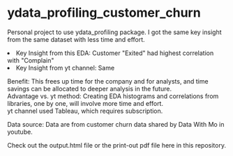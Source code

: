 # ydata_profiling_customer_churn

Personal project to use ydata_profiling package.  I got the same key insight from the same dataset with less time and effort. 
<li>Key Insight from this EDA:  Customer "Exited" had highest correlation with "Complain"</li>
<li>Key Insight from yt channel: Same

Benefit:  This frees up time for the company and for analysts, and time savings can be allocated to deeper analysis in the future.  <br>
Advantage vs. yt method:  Creating EDA histograms and correlations from libraries, one by one, will involve more time and effort. <br>
yt channel used Tableau, which requires subscription.  <br>

Data source:  Data are from customer churn data shared by Data With Mo in youtube. 

Check out the output.html file or the print-out pdf file here in this repository.
